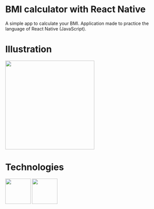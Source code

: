 # BMI calculator with React Native
A simple app to calculate your BMI. Application made to practice the language of React Native (JavaScript).

# Illustration

<img src= "https://media.giphy.com/media/VPnVJk2nqGG6xj1mq3/giphy.gif" width="280">

# Technologies
<p align="left">
  <img src= "https://d33wubrfki0l68.cloudfront.net/554c3b0e09cf167f0281fda839a5433f2040b349/ecfc9/img/header_logo.svg" width="80">
  <img src= "https://upload.wikimedia.org/wikipedia/commons/thumb/9/9a/Visual_Studio_Code_1.35_icon.svg/2048px-Visual_Studio_Code_1.35_icon.svg.png" width="80">
</p>


